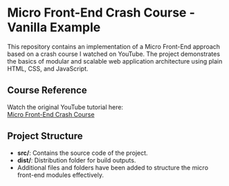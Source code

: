 # Micro Front-End Crash Course - Vanilla Example

This repository contains an implementation of a Micro Front-End approach based on a crash course I watched on YouTube. The project demonstrates the basics of modular and scalable web application architecture using plain HTML, CSS, and JavaScript.

## Course Reference

Watch the original YouTube tutorial here:  
[Micro Front-End Crash Course](https://youtu.be/S84MG1eIhaI)

## Project Structure

- **src/**: Contains the source code of the project.
- **dist/**: Distribution folder for build outputs.
- Additional files and folders have been added to structure the micro front-end modules effectively.

